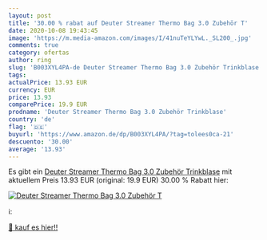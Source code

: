```yaml
---
layout: post
title: '30.00 % rabat auf Deuter Streamer Thermo Bag 3.0 Zubehör T'
date: 2020-10-08 19:43:45
image: 'https://m.media-amazon.com/images/I/41nuTeYLYwL._SL200_.jpg'
comments: true
category: ofertas
author: ring
slug: 'B003XYL4PA-de Deuter Streamer Thermo Bag 3.0 Zubehör Trinkblase'
tags: 
actualPrice: 13.93 EUR
currency: EUR
price: 13.93
comparePrice: 19.9 EUR
prodname: 'Deuter Streamer Thermo Bag 3.0 Zubehör Trinkblase'
country: 'de'
flag: '🇩🇪'
buyurl: 'https://www.amazon.de/dp/B003XYL4PA/?tag=tolees0ca-21'
descuento: '30.00'
average: '13.93'
---
```


Es gibt ein [Deuter Streamer Thermo Bag 3.0 Zubehör Trinkblase](https://www.amazon.de/dp/B003XYL4PA/?tag=tolees0ca-21) mit aktuellem Preis 13.93 EUR (original: 19.9 EUR) 30.00 % Rabatt hier:

[![Deuter Streamer Thermo Bag 3.0 Zubehör T](https://m.media-amazon.com/images/I/41nuTeYLYwL._SL200_.jpg)](https://www.amazon.de/dp/B003XYL4PA/?tag=tolees0ca-21)

ℹ️:


[🛒 kauf es hier!!](https://www.amazon.de/dp/B003XYL4PA/?tag=tolees0ca-21)
